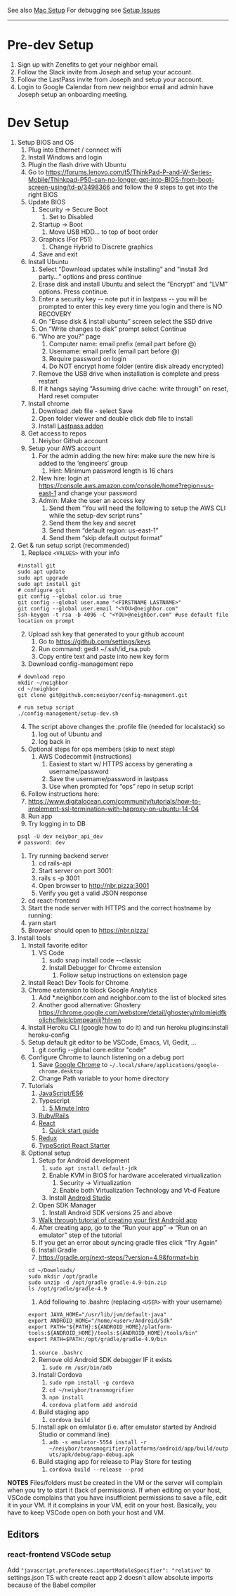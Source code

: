 <!-- TITLE: Dev Setup -->
<!-- SUBTITLE: Setting up dev environments -->

See also [Mac Setup](/engineering/macsetup)
For debugging see [Setup Issues](/engineering/setup-issues)

-----
# Pre-dev Setup
1. Sign up with Zenefits to get your neighbor email.
1. Follow the Slack invite from Joseph and setup your account.
1. Follow the LastPass invite from Joseph and setup your account.
1. Login to Google Calendar from new neighbor email and admin have Joseph setup an onboarding meeting.

# Dev Setup
1. Setup BIOS and OS
	1. Plug into Ethernet / connect wifi
	1. Install Windows and login
	1. Plugin the flash drive with Ubuntu
	1. Go to https://forums.lenovo.com/t5/ThinkPad-P-and-W-Series-Mobile/Thinkpad-P50-can-no-longer-get-into-BIOS-from-boot-screen-using/td-p/3498366 and follow the 9 steps to get into the right BIOS
	1. Update BIOS
		1. Security -> Secure Boot
			1. Set to Disabled
		1. Startup -> Boot
			1. Move USB HDD... to top of boot order
		1. Graphics (For P51)
			1. Change Hybrid to Discrete graphics
		1. Save and exit
	1. Install Ubuntu
		1. Select “Download updates while installing” and “install 3rd party…” options and press continue
		1. Erase disk and install Ubuntu and select the “Encrypt” and “LVM” options. Press continue.
		1. Enter a security key -- note put it in lastpass -- you will be prompted to enter this key every time you login and there is NO RECOVERY
		1. On “Erase disk & install ubuntu” screen select the SSD drive
		1. On “Write changes to disk” prompt select Continue
		1. “Who are you?” page
			1. Computer name: email prefix (email part before @)
			1. Username: email prefix (email part before @)
			1. Require password on login
			1. Do NOT encrypt home folder (entire disk already encrypted)
		1. Remove the USB drive when installation is complete and press restart
		1. If it hangs saying “Assuming drive cache: write through” on reset, Hard reset computer
	1. Install chrome
		1. Download .deb file - select Save
		1. Open folder viewer and double click deb file to install
		1. Install [Lastpass addon](https://chrome.google.com/webstore/detail/lastpass-free-password-ma/hdokiejnpimakedhajhdlcegeplioahd?hl=en)
	1. Get access to repos
		1. Neiybor Github account
	1. Setup your AWS account
		1. For the admin adding the new hire: make sure the new hire is added to the ‘engineers’ group
			1. Hint: Minimum password length is 16 chars
		1. New hire: login at https://console.aws.amazon.com/console/home?region=us-east-1 and change your password
		1. Admin: Make the user an access key
			1. Send them “You will need the following to setup the AWS CLI while the setup-dev script runs”
			1. Send them the key and secret
			1. Send them “default region: us-east-1”
			1. Send them “skip default output format”
1. Get & run setup script (recommended)
	1. Replace `<VALUES>` with your info
	```
	#install git
	sudo apt update
	sudo apt upgrade
	sudo apt install git
	# configure git
	git config --global color.ui true
	git config --global user.name "<FIRSTNAME LASTNAME>"
	git config --global user.email "<YOU>@neighbor.com"
	ssh-keygen -t rsa -b 4096 -C "<YOU>@neighbor.com" #use default file location on prompt
	```
	2. Upload ssh key that generated to your github account
		1. Go to https://github.com/settings/keys
		1. Run command: gedit ~/.ssh/id_rsa.pub
		1. Copy entire text and paste into new key form
	1. Download config-management repo
	```
	# download repo
	mkdir ~/neighbor
	cd ~/neighbor
	git clone git@github.com:neiybor/config-management.git
	
	# run setup script
	./config-management/setup-dev.sh
	```
	4. The script above changes the .profile file (needed for localstack) so
		1. log out of Ubuntu and
		1. log back in
	1. Optional steps for ops members (skip to next step)
		1. AWS Codecommit (instructions)
			1. Easiest to start w/ HTTPS access by generating a username/password
			1. Save the username/password in lastpass
			1. Use when prompted for “ops” repo in setup script
	1. Follow instructions here:
	1. https://www.digitalocean.com/community/tutorials/how-to-implement-ssl-termination-with-haproxy-on-ubuntu-14-04
	1. Run app
	1. Try logging in to DB
	```
	psql -U dev neiybor_api_dev
	# password: dev
	```
	1. Try running backend server
		1. cd rails-api
		1. Start server on port 3001:
		1. rails s -p 3001
		1. Open browser to http://nbr.pizza:3001
		1. Verify you get a valid JSON response
	1. cd react-frontend
	1. Start the node server with HTTPS and the correct hostname by running:
	1. yarn start
	1. Browser should open to https://nbr.pizza/
1. Install tools
	1. Install favorite editor
		1. VS Code
			1. sudo snap install code --classic
			1. Install Debugger for Chrome extension
				1. Follow setup instructions on extension page
	1. Install React Dev Tools for Chrome
	1. Chrome extension to block Google Analytics
		1. Add *.neighbor.com and neighbor.com to the list of blocked sites
		1. Another good alternative: Ghostery https://chrome.google.com/webstore/detail/ghostery/mlomiejdfkolichcflejclcbmpeaniij?hl=en
	1. Install Heroku CLI (google how to do it) and run heroku plugins:install heroku-config
	1. Setup default git editor to be VSCode, Emacs, VI, Gedit, …
		1. git config --global core.editor "code"
	1. Configure Chrome to launch listening on a debug port
		1. Save [Google Chrome](https://drive.google.com/open?id=1kRKIRivPSPq8XD2Lspx6ZMV37plkHu4-) to `~/.local/share/applications/google-chrome.desktop`
		1. Change Path variable to your home directory
	1. Tutorials
		1. [JavaScript/ES6](https://www.codecademy.com/learn/introduction-to-javascript)
		1. Typescript
			1. [5 Minute Intro](https://www.typescriptlang.org/docs/handbook/typescript-in-5-minutes.html)
		1. [Ruby/Rails](https://www.coursera.org/learn/ruby-on-rails-intro/home/welcome)
		1. [React](https://reactjs.org/tutorial/tutorial.html)
			1. [Quick start guide](https://reactjs.org/docs/hello-world.html)
		1. [Redux](https://redux.js.org/introduction/getting-started)
		1. [TypeScript React Starter](https://github.com/Microsoft/TypeScript-React-Starter#typescript-react-starter)
	1. Optional setup
		1. Setup for Android development
			1. `sudo apt install default-jdk`
			1. Enable KVM in BIOS for hardware accelerated virtualization
				1. Security -> Virtualization
				1. Enable both Virtualization Technology and Vt-d Feature
			1. Install [Android Studio](https://developer.android.com/studio/install)
		1. Open SDK Manager
			1. Install Android SDK versions 25 and above
		1. [Walk through tutorial of creating your first Android app](https://developer.android.com/training/basics/firstapp/creating-project)
		1. After creating app, go to the “Run your app” -> “Run on an emulator” step of the tutorial
		1. If you get an error about syncing gradle files click “Try Again”
		1. Install Gradle
		1. https://gradle.org/next-steps/?version=4.9&format=bin
		```
		cd ~/Downloads/
		sudo mkdir /opt/gradle
		sudo unzip -d /opt/gradle gradle-4.9-bin.zip
		ls /opt/gradle/gradle-4.9
		```
		1. Add following to .bashrc (replacing `<USER>` with your username)
		```
		export JAVA_HOME="/usr/lib/jvm/default-java"
		export ANDROID_HOME="/home/<user>/Android/Sdk"
		export PATH="${PATH}:${ANDROID_HOME}/platform-tools:${ANDROID_HOME}/tools:${ANDROID_HOME}/tools/bin"
		export PATH=$PATH:/opt/gradle/gradle-4.9/bin
		```
		1. `source .bashrc`
		1. Remove old Android SDK debugger IF it exists
			1. `sudo rm /usr/bin/adb`
		1. Install Cordova
			1. `sudo npm install -g cordova`
			1. `cd ~/neiybor/transmogrifier`
			1. `npm install`
			1. `cordova platform add android`
		1. Build staging app
			1. `cordova build`
		1. Install apk on emlulator (i.e. after emulator started by Android Studio or command line)
			1. `adb -s emulator-5554 install -r ~/neiybor/transmogrifier/platforms/android/app/build/outputs/apk/debug/app-debug.apk`
		1. Build staging app for release to Play Store for testing
			1. `cordova build --release --prod`


**NOTES**
Files/folders must be created in the VM or the server will complain when you try to start it (lack of permissions).
If when editing on your host, VSCode complains that you have insufficient permissions to save a file, edit it in your VM. If it complains in your VM, edit on your host. Basically, you have to keep VSCode open on both your host and VM.

## Editors
### react-frontend VSCode setup
Add `"javascript.preferences.importModuleSpecifier": "relative"` to settings.json
TS with create react app 2 doesn't allow absolute imports because of the Babel compiler
